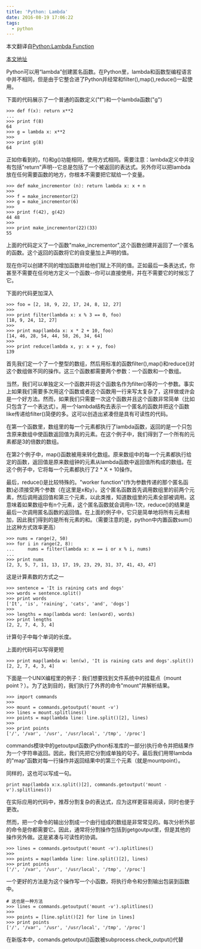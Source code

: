```yaml
---
title: 'Python: Lambda'
date: 2016-08-19 17:06:22
tags:
  - python
---
```

本文翻译自[Python:Lambda Function](http://www.secnetix.de/olli/Python/lambda_functions.hawk)

[本文地址](http://love.myyoulemei.com/2016/08/19/Python-Lambda/)

Python可以用“lambda”创建匿名函数。在Python里，lambda和函数型编程语言中并不相同，但是由于它整合进了Python并经常和filter(),map(),reduce()一起使用。

下面的代码展示了一个普通的函数定义("f")和一个lambda函数("g")
```
>>> def f(x): return x**2
...
>>> print f(8)
64
>>> g = lambda x: x**2
>>>
>>> print g(8)
64
```
正如你看到的，f()和g()功能相同，使用方式相同。需要注意：lambda定义中并没有包括"return"声明--它总是包括了一个被返回的表达式。另外你可以把lambda放在任何需要函数的地方，你根本不需要把它赋给一个变量。
```
>>> def make_incrementor (n): return lambda x: x + n
>>>
>>> f = make_incrementor(2)
>>> g = make_incrementor(6)
>>>
>>> print f(42), g(42)
44 48
>>>
>>> print make_incrementor(22)(33)
55
```
上面的代码定义了一个函数"make_incrementor",这个函数创建并返回了一个匿名的函数。这个返回的函数将它的自变量加上声明的值。

现在你可以创建不同的增加函数并给他们赋上不同的值。正如最后一条表达式，你甚至不需要在任何地方定义一个函数--你可以直接使用，并在不需要它的时候忘了它。

下面的代码更加深入
```
>>> foo = [2, 18, 9, 22, 17, 24, 8, 12, 27]
>>>
>>> print filter(lambda x: x % 3 == 0, foo)
[18, 9, 24, 12, 27]
>>>
>>> print map(lambda x: x * 2 + 10, foo)
[14, 46, 28, 54, 44, 58, 26, 34, 64]
>>>
>>> print reduce(lambda x, y: x + y, foo)
139
```
首先我们定一个了一个整型的数组，然后用标准的函数filter(),map()和reduce()对这个数组做不同的操作。这三个函数都需要两个参数：一个函数和一个数组。

当然，我们可以单独定义一个函数并将这个函数名作为filter()等的一个参数。事实上如果我们需要多次用这个函数或者这个函数用一行来写太复杂了，这样做或许会是一个好方法。然而，如果我们只需要一次这个函数并且这个函数非常简单（比如只包含了一个表达式）。用一个lambda结构去表示一个匿名的函数并把这个函数like传递给filter()简便的多。这可以创造出紧凑但是具有可读性的代码。

在第一个函数里，数组里的每一个元素都执行了lambda函数，返回的是一个只包含原来数组中使函数返回值为真的元素。在这个例子中，我们得到了一个所有的元素都是3的倍数的数组。

在第2个例子中，map()函数被用来转化数组。原来数组中的每一个元素都执行给定的函数，返回值是原来数组钟的元素从lambda函数中返回值所构成的数组。在这个例子中，它将每一个元素都执行了2 * X + 10操作。

最后，reduce()是比较特殊的。"worker function"(作为参数传递的那个匿名函数)必须接受两个参数（在这里是x和y）。这个匿名函数首先调用数组里的前两个元素，然后调用返回值和第三个元素，以此类推，知道数组里的元素全部被调用。这意味着如果数组中有n个元素，这个匿名函数就会调用n-1次，reduce()的结果是最后一次调用匿名函数的返回值。在上面的例子中，它只是简单地将所有元素相加，因此我们得到的是所有元素的和。（需要注意的是，python中内置函数sum()比这种方式效率更高）
```
>>> nums = range(2, 50)
>>> for i in range(2, 8):
...     nums = filter(lambda x: x == i or x % i, nums)
...
>>> print nums
[2, 3, 5, 7, 11, 13, 17, 19, 23, 29, 31, 37, 41, 43, 47]
```
这是计算素数的方式之一

```
>>> sentence = 'It is raining cats and dogs'
>>> words = sentence.split()
>>> print words
['It', 'is', 'raining', 'cats', 'and', 'dogs']
>>>
>>> lengths = map(lambda word: len(word), words)
>>> print lengths
[2, 2, 7, 4, 3, 4]
```
计算句子中每个单词的长度。

上面的代码可以写得更短
```
>>> print map(lambda w: len(w), 'It is raining cats and dogs'.split())
[2, 2, 7, 4, 3, 4]
```

下面是一个UNIX编程里的例子：我们想要找到文件系统中的挂载点（mount point？）。为了达到目的，我们执行了外界的命令"mount"并解析结果。
```
>>> import commands
>>>
>>> mount = commands.getoutput('mount -v')
>>> lines = mount.splitlines()
>>> points = map(lambda line: line.split()[2], lines)
>>>
>>> print points
['/', '/var', '/usr', '/usr/local', '/tmp', '/proc']
```
commands模块中的getoutput函数(Python标准库的一部分)执行命令并把结果作为一个字符串返回。因此，我们先把它分割成单独的句子。最后我们用带lambda的"map"函数对每一行操作并返回结果中的第三个元素（就是mountpoint）。

同样的，这也可以写成一句。
```
print map(lambda x:x.split()[2], commands.getoutput('mount -v').splitlines())
```

在实际应用的代码中，推荐分割复杂的表达式，应为这样更容易阅读，同时也便于更改。

然而，把一个命令的输出分割成一个由行组成的数组是非常常见的。每次分析外部的命令是你都需要它。因此，通常将分割操作包括到getgoutput里，但是其他的操作另外做。这是紧凑与可读性的协调。
```
>>> lines = commands.getoutput('mount -v').splitlines()
>>>
>>> points = map(lambda line: line.split()[2], lines)
>>> print points
['/', '/var', '/usr', '/usr/local', '/tmp', '/proc']
```
一个更好的方法是为这个操作写一个小函数，将执行命令和分割输出包装到函数中。

```
# 这也是一种方法
>>> lines = commands.getoutput('mount -v').splitlines()
>>>
>>> points = [line.split()[2] for line in lines]
>>> print points
['/', '/var', '/usr', '/usr/local', '/tmp', '/proc']
```

在新版本中，comands.getoutput()函数被subprocess.check_output()代替
